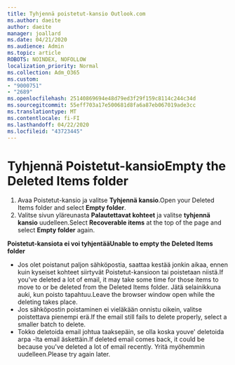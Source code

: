 ```yaml
---
title: Tyhjennä poistetut-kansio Outlook.com
ms.author: daeite
author: daeite
manager: joallard
ms.date: 04/21/2020
ms.audience: Admin
ms.topic: article
ROBOTS: NOINDEX, NOFOLLOW
localization_priority: Normal
ms.collection: Adm_O365
ms.custom:
- "9000751"
- "2689"
ms.openlocfilehash: 25140869694e48d79ed3f29f159c8114c244c34d
ms.sourcegitcommit: 55eff703a17e500681d8fa6a87eb067019ade3cc
ms.translationtype: MT
ms.contentlocale: fi-FI
ms.lasthandoff: 04/22/2020
ms.locfileid: "43723445"
---
```

# <a name="empty-the-deleted-items-folder"></a><span data-ttu-id="7dc79-102">Tyhjennä Poistetut-kansio</span><span class="sxs-lookup"><span data-stu-id="7dc79-102">Empty the Deleted Items folder</span></span>

1. <span data-ttu-id="7dc79-103">Avaa Poistetut-kansio ja valitse **Tyhjennä kansio**.</span><span class="sxs-lookup"><span data-stu-id="7dc79-103">Open your Deleted Items folder and select **Empty folder**.</span></span>
2. <span data-ttu-id="7dc79-104">Valitse sivun yläreunasta **Palautettavat kohteet** ja valitse **tyhjennä kansio** uudelleen.</span><span class="sxs-lookup"><span data-stu-id="7dc79-104">Select **Recoverable items** at the top of the page and select **Empty folder** again.</span></span>

<span data-ttu-id="7dc79-105">**Poistetut-kansiota ei voi tyhjentää**</span><span class="sxs-lookup"><span data-stu-id="7dc79-105">**Unable to empty the Deleted Items folder**</span></span>

- <span data-ttu-id="7dc79-106">Jos olet poistanut paljon sähköpostia, saattaa kestää jonkin aikaa, ennen kuin kyseiset kohteet siirtyvät Poistetut-kansioon tai poistetaan niistä.</span><span class="sxs-lookup"><span data-stu-id="7dc79-106">If you've deleted a lot of email, it may take some time for those items to move to or be deleted from the Deleted Items folder.</span></span> <span data-ttu-id="7dc79-107">Jätä selainikkuna auki, kun poisto tapahtuu.</span><span class="sxs-lookup"><span data-stu-id="7dc79-107">Leave the browser window open while the deleting takes place.</span></span>
- <span data-ttu-id="7dc79-108">Jos sähköpostin poistaminen ei vieläkään onnistu oikein, valitse poistettava pienempi erä.</span><span class="sxs-lookup"><span data-stu-id="7dc79-108">If the email still fails to delete properly, select a smaller batch to delete.</span></span>
- <span data-ttu-id="7dc79-109">Tokko deletoida email johtua taaksepäin, se olla koska youve' deletoida arpa -lta email äskettäin.</span><span class="sxs-lookup"><span data-stu-id="7dc79-109">If deleted email comes back, it could be because you've deleted a lot of email recently.</span></span> <span data-ttu-id="7dc79-110">Yritä myöhemmin uudelleen.</span><span class="sxs-lookup"><span data-stu-id="7dc79-110">Please try again later.</span></span>